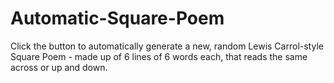 Automatic-Square-Poem
=====================

Click the button to automatically generate a new, random Lewis Carrol-style Square Poem - made up of 6 lines of 6 words each, that reads the same across or up and down.
